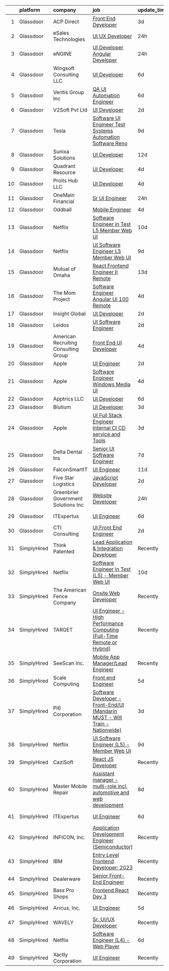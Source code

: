 

|    | platform    | company                                | job                                                                                                                                                                                                                                                                                                                                                                                                                                                                                                                                                                                                                                                                                                                                                                                                                                                                                                                                                                                                                                                                                                                                                                                                                                                                                                                                                                                                                           | update_time   | location                  |
|---:|:------------|:---------------------------------------|:------------------------------------------------------------------------------------------------------------------------------------------------------------------------------------------------------------------------------------------------------------------------------------------------------------------------------------------------------------------------------------------------------------------------------------------------------------------------------------------------------------------------------------------------------------------------------------------------------------------------------------------------------------------------------------------------------------------------------------------------------------------------------------------------------------------------------------------------------------------------------------------------------------------------------------------------------------------------------------------------------------------------------------------------------------------------------------------------------------------------------------------------------------------------------------------------------------------------------------------------------------------------------------------------------------------------------------------------------------------------------------------------------------------------------|:--------------|:--------------------------|
|  1 | Glassdoor   | ACP Direct                             | [Front End Developer](https://www.glassdoor.com/partner/jobListing.htm?pos=110&ao=1110586&s=58&guid=000001839cb2f06fbcaa3a1e58d8320b&src=GD_JOB_AD&t=SR&vt=w&ea=1&cs=1_effa5db6&cb=1664781316563&jobListingId=1008171723718&cpc=FD1C1DA32C38CFA7&jrtk=3-0-1geeb5s4mi7lc801-1geeb5s56kf1n800-ebe48ef794ea5541--6NYlbfkN0AtR68e5gWpPxoovZgA7Udo-dcymoK0NpHFMpIgh7LYz1Vfe3EZ7V0loPJcUnKR6HkjFGVfcN7PrEN0HPXvC2h61nGMZ_djwHEibMkqe5tP7reegdDA6GyXleUtzBg76dLwB5ZrR7VchWLIqdZmor3IpQ1dlq44r_xYVo-fHbMjW8Pt16mgw8KMLDcGT1ojHyUERR_-irfO3ZGVi2Fk8eJyy5lBQk4oVlJbqXCooorlWx-YEhOmen3CsoiHVIAmQudY0-6PQmJbvZ8sW-yPjxE0IXL6hABx4W0WOrx19xMhRUzFCG_iAeKFsiKgFepP91L6WfAbg9FmUNPype1PW7__l8gwYPuvU1Bq_f8sJyrBMkGbvFFA3lujycPF-9Bkh3weDIbEEa_cpupAscaiLqxsfsexaymW0oiy_KfywxajTOSYn2xPysHTSPtOMH_6dJTuUkD2R-XDbsTqk0b7YG4ohnuAFeiRJTHZ06oaaFg0ndqS3VY8MFLBywaHz6PPgq0%3D)                                                                                                                                                                                                                                                                                                                                                                                                                                                                                                                                                                  | 3d            | Remote                    |
|  2 | Glassdoor   | eSales Technologies                    | [UI   UX Developer](https://www.glassdoor.com/partner/jobListing.htm?pos=126&ao=1136043&s=58&guid=000001839cb2f06fbcaa3a1e58d8320b&src=GD_JOB_AD&t=SR&vt=w&cs=1_1e7a1c21&cb=1664781316564&jobListingId=1008177903115&jrtk=3-0-1geeb5s4mi7lc801-1geeb5s56kf1n800-e790ca3eaf2076be-)                                                                                                                                                                                                                                                                                                                                                                                                                                                                                                                                                                                                                                                                                                                                                                                                                                                                                                                                                                                                                                                                                                                                            | 24h           | West Babylon, NY          |
|  3 | Glassdoor   | eNGINE                                 | [UI Developer   Angular Developer](https://www.glassdoor.com/partner/jobListing.htm?pos=111&ao=1110586&s=58&guid=000001839cb2f06fbcaa3a1e58d8320b&src=GD_JOB_AD&t=SR&vt=w&ea=1&cs=1_36cead3d&cb=1664781316563&jobListingId=1008178281260&cpc=AC285F3A3ECA6BB0&jrtk=3-0-1geeb5s4mi7lc801-1geeb5s56kf1n800-d8c055c4ae7dbb16--6NYlbfkN0CM72iPWblhTK_jhJfJxLWIuoC99VqbpyV49Itn1AUN08erutfB9QumlVijyDsesNCu236rBprfXEC78BNo6GpLCMvFgHueWxvCHnWzqtfrGCLRPbvR4MndUl0Qf3hivfPTXquK09dyMu3z9BSdWQQtR-4fsCOLCsGF-KN3CqSUONQROMTK52jljQDMQwgycsJVS-FwO0vtkw33PZtiAqc5csGJ1kNfM-BL4LdTcpk_eCZ777jU3a5XlfXobh4MXbf_e_XbBdjnHWCZaq6dDgeMK6Z1ANB0CR__CeyU8MPLCUWGaROxVSGo7shU8G4kqDbOjhGursSPKiaoi62KSTrQYz-GQQhpAn1YOmPdG1Maz7dR50WrW-VpTKdo9Y9gG1x9wgNvGF9Z-56Lsu-IbNUvkkzmRfzpkMSv1ZQ9d7ZwmK3iVt-41t1nvoNiNALJDJot9-3YsmUG3efTS0mEFJFzaEXZ7muoj57BZ-A9Ra8oKbn2lfewakKSb2FqHAJnS29DqB8vHPZida4mfZh8pobN)                                                                                                                                                                                                                                                                                                                                                                                                                                                                                                                                   | 24h           | Remote                    |
|  4 | Glassdoor   | Wingsoft Consulting LLC                | [UI Developer](https://www.glassdoor.com/partner/jobListing.htm?pos=121&ao=1136043&s=58&guid=000001839cb2f06fbcaa3a1e58d8320b&src=GD_JOB_AD&t=SR&vt=w&ea=1&cs=1_fcf33cc3&cb=1664781316564&jobListingId=1008162819066&jrtk=3-0-1geeb5s4mi7lc801-1geeb5s56kf1n800-7378c4314f7197b7-)                                                                                                                                                                                                                                                                                                                                                                                                                                                                                                                                                                                                                                                                                                                                                                                                                                                                                                                                                                                                                                                                                                                                            | 6d            | New York, NY              |
|  5 | Glassdoor   | Veritis Group Inc                      | [QA UI Automation Engineer](https://www.glassdoor.com/partner/jobListing.htm?pos=123&ao=1136043&s=58&guid=000001839cb2f06fbcaa3a1e58d8320b&src=GD_JOB_AD&t=SR&vt=w&ea=1&cs=1_c719a468&cb=1664781316564&jobListingId=1008163388734&jrtk=3-0-1geeb5s4mi7lc801-1geeb5s56kf1n800-363143d471286795-)                                                                                                                                                                                                                                                                                                                                                                                                                                                                                                                                                                                                                                                                                                                                                                                                                                                                                                                                                                                                                                                                                                                               | 6d            | Plano, TX                 |
|  6 | Glassdoor   | V2Soft Pvt Ltd                         | [UI Developer](https://www.glassdoor.com/partner/jobListing.htm?pos=116&ao=1136043&s=58&guid=000001839cb2f06fbcaa3a1e58d8320b&src=GD_JOB_AD&t=SR&vt=w&ea=1&cs=1_c2b6672e&cb=1664781316563&jobListingId=1008174979356&jrtk=3-0-1geeb5s4mi7lc801-1geeb5s56kf1n800-e2c896d1afe02bb0-)                                                                                                                                                                                                                                                                                                                                                                                                                                                                                                                                                                                                                                                                                                                                                                                                                                                                                                                                                                                                                                                                                                                                            | 2d            | Remote                    |
|  7 | Glassdoor   | Tesla                                  | [Software UI Engineer  Test Systems Automation Software  Reno ](https://www.glassdoor.com/partner/jobListing.htm?pos=109&ao=1110586&s=58&guid=000001839cb2f06fbcaa3a1e58d8320b&src=GD_JOB_AD&t=SR&vt=w&cs=1_ac05ca93&cb=1664781316563&jobListingId=1008158820260&cpc=2CAED5C921A5F994&jrtk=3-0-1geeb5s4mi7lc801-1geeb5s56kf1n800-17d5b85835ba54d7--6NYlbfkN0BkX03mv_qGbDFMol2YHqLRvzzvm2LmpzMO_FcYL_FtJlnJTzsjtFTdelRG5HbGrIf48uuBwRKZvS1GTGY7saferwi15AfIGzVUAzLt00aiCS6j0S4ZnXqw-tajxBhB6GSW0Usalq5oBcOAtFym-9iNJnJjNVN5sURy7ouS6s7Z9MQ-NQob7azy0b4KQj2S6_Pp5EiX9aPIIL2jYK4GcQpPlfNaQ7OBRHYUBt5V5-b0oSx9ZelY5CyxXIAOZ_C5KfrdLuW1sgLtG6DUG_JRmcCEXQHetZ4-3kaXZpTNILsu_ISAh7_EqOMqRJdmGv3qiQd9RJ_yF9ro7VGNuOse1aGIUp87lnech_UjLFpwhC4F1H1JMkC3guyA2AmQxdv42odux49mYOv2nb2xAiRR1mPzQsBpp-c4ZvLwokhgisgKk3kcvQ8ePi6fTpHQ5rB_Amp2sex29HmLbZeiNgA29u56qfaTTi1dhKARDrVk6UYyHiYGSm4KQboWMOK0S0L8RfR2kVKDsX6DMQKTliqEOus0Gwp84YbOaNw%3D)                                                                                                                                                                                                                                                                                                                                                                                                                                                                                             | 9d            | Sparks, NV                |
|  8 | Glassdoor   | Sunixa Solutions                       | [UI Developer](https://www.glassdoor.com/partner/jobListing.htm?pos=118&ao=1136043&s=58&guid=000001839cb2f06fbcaa3a1e58d8320b&src=GD_JOB_AD&t=SR&vt=w&ea=1&cs=1_8c86f79c&cb=1664781316563&jobListingId=1008151517508&jrtk=3-0-1geeb5s4mi7lc801-1geeb5s56kf1n800-1be69a345728f09d-)                                                                                                                                                                                                                                                                                                                                                                                                                                                                                                                                                                                                                                                                                                                                                                                                                                                                                                                                                                                                                                                                                                                                            | 12d           | Remote                    |
|  9 | Glassdoor   | Quadrant Resource                      | [UI Developer](https://www.glassdoor.com/partner/jobListing.htm?pos=119&ao=1136043&s=58&guid=000001839cb2f06fbcaa3a1e58d8320b&src=GD_JOB_AD&t=SR&vt=w&ea=1&cs=1_e8352bcd&cb=1664781316563&jobListingId=1008169168934&jrtk=3-0-1geeb5s4mi7lc801-1geeb5s56kf1n800-4d5c08770ceac83f-)                                                                                                                                                                                                                                                                                                                                                                                                                                                                                                                                                                                                                                                                                                                                                                                                                                                                                                                                                                                                                                                                                                                                            | 4d            | Remote                    |
| 10 | Glassdoor   | Proits Hub LLC                         | [UI Developer](https://www.glassdoor.com/partner/jobListing.htm?pos=117&ao=1136043&s=58&guid=000001839cb2f06fbcaa3a1e58d8320b&src=GD_JOB_AD&t=SR&vt=w&ea=1&cs=1_1fe6f7b5&cb=1664781316563&jobListingId=1008168159072&jrtk=3-0-1geeb5s4mi7lc801-1geeb5s56kf1n800-603dcaa70f725285-)                                                                                                                                                                                                                                                                                                                                                                                                                                                                                                                                                                                                                                                                                                                                                                                                                                                                                                                                                                                                                                                                                                                                            | 4d            | Mountain View, CA         |
| 11 | Glassdoor   | OneMain Financial                      | [Sr  UI Engineer](https://www.glassdoor.com/partner/jobListing.htm?pos=101&ao=1110586&s=58&guid=000001839cb2f06fbcaa3a1e58d8320b&src=GD_JOB_AD&t=SR&vt=w&cs=1_e3b936b0&cb=1664781316562&jobListingId=1008179475905&cpc=C6B4EF5A80B9F897&jrtk=3-0-1geeb5s4mi7lc801-1geeb5s56kf1n800-1b60e3d412c70e4f--6NYlbfkN0Bjlu5n-gv5HO0Uw8oUWkLCzq7-4ueCq4bqHo-b0jTNgI54p76ZEKrkhhuicj6XEfqcpkH75Voqgnl2TBP6h08FHi1zwnTXX5XCc643fPF7u8mz6Elsr5jsxZWeKzbQP3LHwu7fPIjV4kkdS9QpoWLjLhss77PM-qBA-2VhX9HrLFdcojRSU10jIZ_M1oJvNad9HV50XvIY3W_1XNz_6ldzjYDU__Hf7gkA4GN5wFFjGAT-_IzF1PegNZvJwAfHpWZ3XoUnkWN0LcIFreH4IC3jCbLWRGgAJUOPck6b4BGzMoW9kUdtAzePN-O1y66xAZdGDZIGjeHU-7VpUlUDmtp5GW8Yp0VaYQjW4hlNDt76T_yD_4QhbsGeU-wd_OSw72KP9ddlGWL-r5qY1I2TKgkQ4nKVRB759i1gmnyn8C7MX9-rZ9A7-ENHuJs5USWWZT_vc_IJamArSg%3D%3D)                                                                                                                                                                                                                                                                                                                                                                                                                                                                                                                                                                                                                             | 24h           | New York, NY              |
| 12 | Glassdoor   | Oddball                                | [Mobile Engineer](https://www.glassdoor.com/partner/jobListing.htm?pos=104&ao=1110586&s=58&guid=000001839cb2f06fbcaa3a1e58d8320b&src=GD_JOB_AD&t=SR&vt=w&ea=1&cs=1_4d8304d9&cb=1664781316562&jobListingId=1008168153081&cpc=82B3195DA92CAF92&jrtk=3-0-1geeb5s4mi7lc801-1geeb5s56kf1n800-9368cb849b4266aa--6NYlbfkN0DziAWqLD5XV9TlwCv7ToMcEMGvo4Y0raIGKY7Wg0KrL5qGtxoEqYbQJxuni4noiR_cR8eRQRhJ60dIKjeKsUolwpK3QA98VqFKG2efeTT1ms4RFZ7Vb4pUBG-aUaMVT2N4hqUmpnSi-Ui16C7LirFEQlCCOH9BFlm9UctSIkq_f4c8O4Rvge5Cs5PVipdldQsmVouDFsC9li6EAlzFK5F193WaDTgNUyM46ddMTo4MkMRqrFmXLVVYylsPs4ORnwv3db05-aXtqo_FHNnNHACOHF_BfgmduExk5K9B9ZBk574NywWLY5xx5JWhvBZkQ46u3wvA5kj_q8Od4dJF53XhFirQZ8EMM_So1NYQ4KvXFORYhnPj5qqG_E5q31SskjzueatKq76vUdVMUIEKbGEig83G4nH07y2fGVp0Jr_LBaT6Hx2TnAzQspzTnlOXj0vvsjGrzEHVoYnJJKUQM-TSWWwFr99e5Z6D18ZLPh-fM8UQD3OG3VJqqVSSoLZShaU%3D)                                                                                                                                                                                                                                                                                                                                                                                                                                                                                                                                                                      | 4d            | Remote                    |
| 13 | Glassdoor   | Netflix                                | [Software Engineer in Test  L5    Member Web UI](https://www.glassdoor.com/partner/jobListing.htm?pos=130&ao=1136043&s=58&guid=000001839cb2f06fbcaa3a1e58d8320b&src=GD_JOB_AD&t=SR&vt=w&cs=1_cddead21&cb=1664781316565&jobListingId=1008156451855&jrtk=3-0-1geeb5s4mi7lc801-1geeb5s56kf1n800-927012fd68d173cb-)                                                                                                                                                                                                                                                                                                                                                                                                                                                                                                                                                                                                                                                                                                                                                                                                                                                                                                                                                                                                                                                                                                               | 10d           | Los Gatos, CA             |
| 14 | Glassdoor   | Netflix                                | [UI Software Engineer  L5    Member Web UI](https://www.glassdoor.com/partner/jobListing.htm?pos=122&ao=1136043&s=58&guid=000001839cb2f06fbcaa3a1e58d8320b&src=GD_JOB_AD&t=SR&vt=w&cs=1_a8f5e40c&cb=1664781316564&jobListingId=1008158810064&jrtk=3-0-1geeb5s4mi7lc801-1geeb5s56kf1n800-3ce23ae6f3e83f82-)                                                                                                                                                                                                                                                                                                                                                                                                                                                                                                                                                                                                                                                                                                                                                                                                                                                                                                                                                                                                                                                                                                                    | 9d            | Remote                    |
| 15 | Glassdoor   | Mutual of Omaha                        | [React Frontend Engineer II   Remote](https://www.glassdoor.com/partner/jobListing.htm?pos=108&ao=1110586&s=58&guid=000001839cb2f06fbcaa3a1e58d8320b&src=GD_JOB_AD&t=SR&vt=w&cs=1_2f3b43a2&cb=1664781316563&jobListingId=1008149269440&cpc=6FC5BA77C9A4CD78&jrtk=3-0-1geeb5s4mi7lc801-1geeb5s56kf1n800-b7a42c823d67b9cb--6NYlbfkN0AKY9t8q7VgAheoAs7efbXyhExMUVS6P88HBLabZoQOT6odWudF8K1nswEbB-u_gfjFFV8n7oot-o9a303JeocnPtINEZm6uL52t5GhvEJhdaAMm6FpF5H9MSfcmuXXBGHHbFUJDIiELhJvK5m30MLIoPafmtYyQ4UtV4_jxj8aSAoCteelZ2697Qd4Z-X5X6Wlqw3BJyL5s6nB_59wJcg9ChSNmLu4ebyakThRU2C8yC6uu4K3Ald2HLr7u5-1K-5qHWtDmAtnZnyImWYtEmwjilLEsz42JFbBca0qLNpqYZlYvOgvRXvUfAyDCit81T5e2iYIGTSFLlkJbBvPguHy5wyDYPuGHO_W_R50n6qP2Me_kp38Bi_LGjF2MsDMLQs1-hjTM31tuZcsmXpyJ3voK135uol8QOVkfA6Ihj9jLpK7TN1cyF7xd1ymdnHQbBYt6XoOhgFT9PRxwAaJHZUE671Iywly6pvDUB67-pDdOSjZgpj4-QmSuysOvNMSpC2ohK4w1SclI1gy-FVtiSMyLFc8AjG_tgaGQeEJOlXELA%3D%3D)                                                                                                                                                                                                                                                                                                                                                                                                                                                                                                         | 13d           | Remote                    |
| 16 | Glassdoor   | The Mom Project                        | [Software Engineer  Angular UI  100  Remote ](https://www.glassdoor.com/partner/jobListing.htm?pos=113&ao=1110586&s=58&guid=000001839cb2f06fbcaa3a1e58d8320b&src=GD_JOB_AD&t=SR&vt=w&cs=1_d379fe85&cb=1664781316563&jobListingId=1008169353649&cpc=451933188B21919D&jrtk=3-0-1geeb5s4mi7lc801-1geeb5s56kf1n800-0977050ecbdbe119--6NYlbfkN0BDp_epf89aHDQhKpPegNJQ_ldQpEFZQsM9OcONMGxWx6pU56EKHF58QjVdAUvn2gV6udXqKfc3a-kK6EW-F-F0peF1G6vLDmP6fcOTimPBH_A0PfaNGI1ZJczNWr9EYulEOEgwfSXWBDR4E0TNanHWPpiapDG2bfCBugdURt8LwY8rIIp5vYlkrUgiCi7FkAGs9-hMgD4Ukq-PRY7y0xF1HMNuiD0WRYFiTRPjD8iTlWRooH-OfPVVBq5eQHkO8EFZh50OoegRjiqRpcIEfXvtLz8MdtdEoGi1fu8I4853qtWCTk7S3lpH7fL1hYWddolBlYQWEI5ycNgIBMlM-wOdzs3szOdece7YJtD4n3Zf8E3_ucSs9HHsBNAiu_O99sLEEXVhiBWEalvVWh0Jt9H4TbC7iiaRisXQabvRxXj98w597QGHPMl4EyH6etl3H1NhH7UJPjcJOoO0qhc7T6shQwLfrkKq5LJqGGY1jWOCqGACODHtNz3h3lWEmbulHOqVzE-L6uoEZbhyRrdW1UH824j4PKBL0S9y-amRDdovllP_63ooBzu_UcSf3jUEVOPoTAizKrOfMA%3D%3D)                                                                                                                                                                                                                                                                                                                                                                                                                                                                 | 4d            | Remote                    |
| 17 | Glassdoor   | Insight Global                         | [UI Developer](https://www.glassdoor.com/partner/jobListing.htm?pos=112&ao=1110586&s=58&guid=000001839cb2f06fbcaa3a1e58d8320b&src=GD_JOB_AD&t=SR&vt=w&ea=1&cs=1_c74fd533&cb=1664781316563&jobListingId=1008175315927&cpc=47CFDC01B3F81FAC&jrtk=3-0-1geeb5s4mi7lc801-1geeb5s56kf1n800-d4a470e38cdc6785--6NYlbfkN0BKkHZu3wF05EeDimN_p6sYpKCMArvwa95YdH7UpkaBCuXZAtggzO9lGKJZ-EjBDGFy-vvczAyxI68onOQ5gMliOkDuMRNmTb8PDkOepoUXsXQBV9q9OVy47ro6_0AriJKZFIxxkaQceT1vGdCQyr7HtB2M7aPEUJeMFq6906uaLhLI1rRsVhf-Lez4xwMZWzk8C6hYHhbWFF_h-6nHKK_TEv5LbjCoTKcJX9wG55cxfv4es8L76wkM9pGBm0EWk_qLJ7fXkqMYnnV4mBg5-cCTqjOJlkrPV5vAhYfidQEoI_qrCqJt6ilRYTXQB3Fi797GYTYzvOIsei-2VDZ7eRwM-KK7jGWhZiL6tiu8iYA10Gn-sknsnZoC4J4wce0fb8yTBDz24aYRFqpB4hyyhNRYibR_s9ooME0FVi38SEPkQCWRSc_TmMradiLJYx53dIXBlvavRS735BuqJGT-IZUeSN3zmMFAhTxP8GyPnwkHXwF2rHqzUI5C_RN3P-6Zq1Zs-1Aj-WBe-Q%3D%3D)                                                                                                                                                                                                                                                                                                                                                                                                                                                                                                                                                           | 2d            | Remote                    |
| 18 | Glassdoor   | Leidos                                 | [UI Software Engineer](https://www.glassdoor.com/partner/jobListing.htm?pos=103&ao=1110586&s=58&guid=000001839cb2f06fbcaa3a1e58d8320b&src=GD_JOB_AD&t=SR&vt=w&cs=1_77b60283&cb=1664781316562&jobListingId=1008174940690&cpc=9C4F014304452074&jrtk=3-0-1geeb5s4mi7lc801-1geeb5s56kf1n800-87ef00f2ad42d4cb--6NYlbfkN0CZUO70VSdYKA8PR3jfrSh5ljhqJhfDt0PzQCMubt8cRihWbmqO_-Ccw6DGinMZCyL-q_MKRV6RpvXRPHfIP7W3Cluv8vGXohBic8OztXb37dzBkDkbbwBImvCuhceIguoe0br3YMhhT39Y911YlJHitGByarkCwcR0mvKS4K9DpJb8TRooNcBUA1aKubmzFww2pGfWhR8EeY0wlUz3KCVw5qcgZoa2TNF_ZGSXzpur_2TRADSq5cpGZKNcDK_NQLdyVxP6dutX0x1T2fTWiemWohOHCXcQbJ-2Cm8l8a8ikfVPhrXBJAjsPHk-6_aW7b1yOn8uCwWLmpt2H-VMtSpZZ-TFezrEbQ6RcVj8wQxHyzXNy8wAwsg2lDE_x5DF5yRjkHXdpVQBsCh5x_kPCCYLf9fu-c4hdhVkwVxCQi05Ui8OlveJ5UJoJHTpVjCEhKEJozVtTRSj9wuFLWlPDQka1BiMjnAx6ZlBRalLXOTxiLyPApJTgtOCIw4Jtb0BinBfdVD9EG5Anig26kp-9T_3BVTlqZlxZ16XrF3S1fCnCKVMyyivLKUFl6A1bn6W_cU5PHTy88n-twSZ7FnU_8yw3IDZCJ3dLBqLuas0yg0TcmVY90Myhtjo0aGBXp687Dc%3D)                                                                                                                                                                                                                                                                                                                                                                                                                                      | 2d            | Columbia, MD              |
| 19 | Glassdoor   | American Recruiting   Consulting Group | [Front End UI Developer](https://www.glassdoor.com/partner/jobListing.htm?pos=124&ao=1136043&s=58&guid=000001839cb2f06fbcaa3a1e58d8320b&src=GD_JOB_AD&t=SR&vt=w&ea=1&cs=1_2b6099ad&cb=1664781316564&jobListingId=1008169323320&jrtk=3-0-1geeb5s4mi7lc801-1geeb5s56kf1n800-bf6398df2ca33512-)                                                                                                                                                                                                                                                                                                                                                                                                                                                                                                                                                                                                                                                                                                                                                                                                                                                                                                                                                                                                                                                                                                                                  | 4d            | Remote                    |
| 20 | Glassdoor   | Apple                                  | [UI Engineer](https://www.glassdoor.com/partner/jobListing.htm?pos=102&ao=1110586&s=58&guid=000001839cb2f06fbcaa3a1e58d8320b&src=GD_JOB_AD&t=SR&vt=w&cs=1_53901798&cb=1664781316562&jobListingId=1008173222219&cpc=FB7E4A1762AE5BEC&jrtk=3-0-1geeb5s4mi7lc801-1geeb5s56kf1n800-2d5ee5ca838f781c--6NYlbfkN0BvKrLyj5gPmtZO9T8euul8TCxuuKNOtzRJOomxnwSEodTz2Bc-sPZlADHp0xxmf8UjBxUg2sNoiA8RqAzRu46CcOJ1pegAFRYjLTilsU_u_QE_DSAayxehcq_mgUaK9l4JhONR1X9Tc9lKiqu8yHMw1aD8flRLgm72EmvMc1t8MgqZEAMEMyHWI-NSzP4cssHFgmtl6R3PF95BaBGpc2mUzfE7_dcWewo6nDFpc-at2d3x6FFpCN3V6RR-1JIGD0_MIrhpkPfvcJTgvbCQwwpOPGt09dVEMQoLoolRUuMouKvfbUz9HMxoOom3DOWNNf_V6XNvDvtL3zKvoiTIdaYh7Myl6F2F4qWXLteKRv8ggLynIEvYY-LL6mhcvw1end41f411RRHa7Oawr9WRrwp6y41oUJZzqXthA_McCyQdUMKO_iS54JBwx7byVijkjlGJmQC-5qrzB0jBcpq8u4a73d2LmhVAoEgVTftQ5eYotdFIZwB2OdUtXNTEdUh1gbZXyPy5eHlXGuFTp7aK3FXrb6Cgd--VolkYEKR9ByVuQ6thbASpZa2eBp-ihf3ZZ_fMvEldXVi_3x6vf4Bwl4xlYCcunQXy4FZ7r87QHdaaoAgJNdZmbTZoeu5DX8vmSpjy9st-X_NvrzlJ0SLhbwutD3AGbLZxhqAWkBBTD62zU-IVH52lgoaK-T5SQaZWUT8lPUzFnAQnRVVNp_WmjX-s9sOWSc9e3rMuiyRphy2JpC4G-CSA4a2nOtqjM-ya2l1FluCjQPYnsVM7R6js97zazlWtUbtdWkF2nBYGoC1BMPvXuwXvs6Vc75jrWriybgrIUPEmfVFW5L-27oRkm50-sCw1wx3XtUiq4GO6aGPlujktSvhpKbgBQOfAwYkrUMsIIacnfw9aA0VvafK6o6jbp3ZDm8KMul1YcQiQ7sp1QCrETW709nFfenC7enPnTY7NLUevi8NZJA%3D%3D)                                                                                                 | 2d            | Austin, TX                |
| 21 | Glassdoor   | Apple                                  | [Software Engineer  Windows Media UI](https://www.glassdoor.com/partner/jobListing.htm?pos=105&ao=1110586&s=58&guid=000001839cb2f06fbcaa3a1e58d8320b&src=GD_JOB_AD&t=SR&vt=w&cs=1_75ac362f&cb=1664781316562&jobListingId=1008167611514&cpc=8795CF9063CD573D&jrtk=3-0-1geeb5s4mi7lc801-1geeb5s56kf1n800-5b3fe229bbaf425b--6NYlbfkN0BvKrLyj5gPmtZO9T8euul8TCxuuKNOtzRJOomxnwSEodTz2Bc-sPZl1dBMH13w-jNdNQaFf-lF6rez2vZ9F7bTd6FBeRz4UHQqSFzE9QD_fyAe0ZP2Ke05VfwOPUNLupX5qyx1d4CevAxJV3zeNwLXJ4qRbbV3zLASQbiXcd3ZxcKNAHgEcjWTFLclzUOPXphOgUcSxvYoZdRLMOtCzDhufgBIxQKx1OB4vmdDWtAA-kxeGq-nTMVpMAFf7sn2Z-6pfIPrMivK2TbNtuplg6DaBmuNQuTUzPTib6vHHXSIlO0ogn-eKXkcBQoMZ87ybwpNl1SJqojpsICDYnekLvnzVNCbaHqtLhsnQajWzt_irR1XGc2x_CyEzscp3M0WuGAYwtzPjsn3xcepUdrQYZDt3y4iqvBJhFChVCLt9ZpF1NMSWup_4q7ZzWX_2JPhGGgYTZriMPsC2TglEallIfdAyhnwbbRAJKSSU0hZZe-Z9tVdDpnHQyBDE9lojTSjIBhWqYul3FqaoIQf8_0LntkpWM2CSIDzNxreaSmysU1key_SovcmE_0QIIaxMp4lHJ_Lc9eMun6D6zXIuqlXIf55YM3wZ2Ld51sIVY5XycH6yxvEcZM6QuGAws0eUYGgnI2TuC38CnzZSjDVaLKumcndcsKWnoaLWod2qF936azUvX9GZNmZeKDIcTwFssjpHKhdFKckTE3g2MERDW3Desu3O1EEMqs6sHPPXIkQXXEjsDjVu9uVncBeJL79j7K87aT1UnIL2FMUbRybENQMzUjHGJNGeNEO2Znl5_9CZ8ZuqXLpsNTltxrEOZS6Q44QsWqPZeseUJiE70QGsW-iEh6Q6RMPOnNrop8sv64ox4ZEuDUuUcVvQbrATGViyWX_2DFtS_j09boOutBzlmdDBzkhuf43iMWBF1aYTjQwqJTe62FyxgUa3b-xz-Dg96D3sR8eFtjtXCz5z-pOVwfH2FAc)                                                                     | 4d            | Seattle, WA               |
| 22 | Glassdoor   | Apptrics LLC                           | [UI Developer](https://www.glassdoor.com/partner/jobListing.htm?pos=115&ao=1136043&s=58&guid=000001839cb2f06fbcaa3a1e58d8320b&src=GD_JOB_AD&t=SR&vt=w&ea=1&cs=1_899cf317&cb=1664781316563&jobListingId=1008162977689&jrtk=3-0-1geeb5s4mi7lc801-1geeb5s56kf1n800-99ca47a662463931-)                                                                                                                                                                                                                                                                                                                                                                                                                                                                                                                                                                                                                                                                                                                                                                                                                                                                                                                                                                                                                                                                                                                                            | 6d            | Remote                    |
| 23 | Glassdoor   | Blutium                                | [UI Developer](https://www.glassdoor.com/partner/jobListing.htm?pos=127&ao=1136043&s=58&guid=000001839cb2f06fbcaa3a1e58d8320b&src=GD_JOB_AD&t=SR&vt=w&ea=1&cs=1_aec554b6&cb=1664781316564&jobListingId=1008171488430&jrtk=3-0-1geeb5s4mi7lc801-1geeb5s56kf1n800-d9fd1862eec7f455-)                                                                                                                                                                                                                                                                                                                                                                                                                                                                                                                                                                                                                                                                                                                                                                                                                                                                                                                                                                                                                                                                                                                                            | 3d            | Remote                    |
| 24 | Glassdoor   | Apple                                  | [UI  Full Stack Engineer  Internal CI CD service and Tools](https://www.glassdoor.com/partner/jobListing.htm?pos=107&ao=1110586&s=58&guid=000001839cb2f06fbcaa3a1e58d8320b&src=GD_JOB_AD&t=SR&vt=w&cs=1_b4635764&cb=1664781316563&jobListingId=1008170405783&cpc=F41FEAB56D215062&jrtk=3-0-1geeb5s4mi7lc801-1geeb5s56kf1n800-4a4307293403ddc4--6NYlbfkN0BvKrLyj5gPmtZO9T8euul8TCxuuKNOtzRJOomxnwSEodTz2Bc-sPZlFpP0h5lDivqiQo7vy8PkOvG2MncbMnTKsL5sm4IZU1IyyuoplnwMwbDeO16qx8sLcOUOFz7IPVeTCJFHSH9Ru4OreavBaedKTreLzkdBS4lpnTb_0kiKKyh3nTXtiOEYsqASuEc87fRU39swEVAdSxjZ36WTQUn2APTJGCcfOVd2wSethA_VGYb-fQ7xJWX0Vvd7yth2Caxyuz_t2g-zwUNoBPOXTGsJgSEZZvjUTMOKaGqBchIHVxqYIvsESGWfWWuphiuLJZdsbWPJYTTEIklyBtlLKCoQ8eDvvZIdiQUXB7_IP49o4Pd5XfXrSVC1pG-kCOcwQ5YIi6sjVFcqwH1PuiSbSsSn50LqYP8zbMjDDFTRalQik7eAn1h00RnTrPgGhU-nZrzKYUgqhSlWNSvN94uDiZ73Q-zLG8lLWVGIVME7deT9tPNDczCHDV_FoGUh57QzpHs_SUqCwCN013rl4JASA8VUqhFGQsc4KUvoqcn8x7nY1EDRg5MHpu_BuBHuLZNlo-JcqBRUSr-NjMOJpFWoWIZ27NP8h3AbJnNsjkKBbmUlfhdVPalL0Hxs4U58VF8Ro483Z5K9C6SuT7DcI3IHBDbv1pMs654kXWYQAY-GaQAqwTMuEDfsKydTd3nR3WQtASAt7YZO_Ihr1m0tPsH5odDnBJEbdzO1xMcRG5xUr5g70OruSkNHUKt4EslLy_V2RMR79sEns-xkW10xA09Tbu_74mXnV3Jz8Pk9D3Bo4NSn7PGSyRL8LL3c_JW6jFyxjtxSHmYAYi_rKV_o1wVI-M9N6FK8LwaUt7Rnf4NvPEA2EOe1f-Tpxwmf-EGCaXl16cjHRJBjVpqbBJWIP1BoQa7TRN81r0swwp_Fk48rl2RhUxNG0eaHDVqIf4kjlgSUMWUBfJ09ksdtoRr7BldcG_uTGYNkyiZgOHsY7kGfLrOS6sx0JWm4wDWgwVsbvXUgnnk%3D) | 3d            | New York, NY              |
| 25 | Glassdoor   | Delta Dental Ins                       | [Senior UI Software Engineer](https://www.glassdoor.com/partner/jobListing.htm?pos=106&ao=1110586&s=58&guid=000001839cb2f06fbcaa3a1e58d8320b&src=GD_JOB_AD&t=SR&vt=w&cs=1_223655fe&cb=1664781316562&jobListingId=1008161824449&cpc=F5E96E35A1725171&jrtk=3-0-1geeb5s4mi7lc801-1geeb5s56kf1n800-41d233e212ebc078--6NYlbfkN0AzZjK1ARMn_Ol5oNMRkS3QT4KWKN4G7ccjFt02pVQ_rFDHt8mPwox-ELtmjE0zMrvcs0gUyKMOhhpp7ze93-bJAKH20l6Hpq--sfFQ41Sy5ZavSw5u7o7tsAdLfFeS58msYJ78l4Gb88DXKcxE3FI2dYIqg4ZVTvrEQNbT3ogqFlVRy8kAV0W0uIueOYjq-HXdWrIUt7psaxWLfY2jG_OSRgWT-vNCG_FqB0D4mssMormYRjC0W5OTQFEF7wxScTiL3BtCLMLFfylCVeWkpB-Xw5xUoIkOLnaixXjBN-UNfs1j0zQQdMyRGuPq6Hg-u7Gif8LmV-ZeFUB1pdLj8DZU2SpO7-_xg56kBEffm-68IY2ryQ2zMniGcBWBp7WEDcmIz4O3goUh-aonp3Sh_leE2TQeI4DKCnnHQFtDrijQj5yDRnimUegJAnDt06EHXz4d1UgZ7V2G53OrHmhrhpS5_NGX3paHM8Rs_bC5HPn14hrqUB7mtsnpNC4td4RtpkyEkZF9Gecy4AkbiausiWWwypjp9qWqIsmaBOSrFJYVBLelg9cGNQuj0ZstwFSjHHMwUOK2hzYcQliNys6DT7Srj3QBU_fRgZ2iBdn4sywMn5AJBpTMNeXqF7g9iNkWpFrfhXg9BVxsRmXYTjMXMvckr1QLkgHTQsrTRmAVs7iDz7jjzTbIHWYTsg0zwg7sKQ_5civWrMDIwHFpPGSJ3h8PWIsOIXPyHF6SfUQQTRM2OcQTKBacXeYE0A4w44ICi-0lOo5_-tstKZk1gTYmR0_n)                                                                                                                                                                                                                                                                             | 7d            | Alpharetta, GA            |
| 26 | Glassdoor   | FalconSmartIT                          | [UI Engineer](https://www.glassdoor.com/partner/jobListing.htm?pos=125&ao=1136043&s=58&guid=000001839cb2f06fbcaa3a1e58d8320b&src=GD_JOB_AD&t=SR&vt=w&ea=1&cs=1_b7c42c0e&cb=1664781316564&jobListingId=1008153949102&jrtk=3-0-1geeb5s4mi7lc801-1geeb5s56kf1n800-3123926d7a3df513-)                                                                                                                                                                                                                                                                                                                                                                                                                                                                                                                                                                                                                                                                                                                                                                                                                                                                                                                                                                                                                                                                                                                                             | 11d           | Dover, DE                 |
| 27 | Glassdoor   | Five Star Logistics                    | [JavaScript Developer](https://www.glassdoor.com/partner/jobListing.htm?pos=128&ao=1136043&s=58&guid=000001839cb2f06fbcaa3a1e58d8320b&src=GD_JOB_AD&t=SR&vt=w&ea=1&cs=1_59a61f1c&cb=1664781316564&jobListingId=1008174826415&jrtk=3-0-1geeb5s4mi7lc801-1geeb5s56kf1n800-459b331620f46799-)                                                                                                                                                                                                                                                                                                                                                                                                                                                                                                                                                                                                                                                                                                                                                                                                                                                                                                                                                                                                                                                                                                                                    | 2d            | Remote                    |
| 28 | Glassdoor   | Greenbrier Government Solutions Inc    | [Website Developer](https://www.glassdoor.com/partner/jobListing.htm?pos=120&ao=1136043&s=58&guid=000001839cb2f06fbcaa3a1e58d8320b&src=GD_JOB_AD&t=SR&vt=w&ea=1&cs=1_fb0fafda&cb=1664781316564&jobListingId=1008178014519&jrtk=3-0-1geeb5s4mi7lc801-1geeb5s56kf1n800-11b7942d1415de34-)                                                                                                                                                                                                                                                                                                                                                                                                                                                                                                                                                                                                                                                                                                                                                                                                                                                                                                                                                                                                                                                                                                                                       | 24h           | Remote                    |
| 29 | Glassdoor   | ITExpertus                             | [UI Engineer](https://www.glassdoor.com/partner/jobListing.htm?pos=129&ao=1136043&s=58&guid=000001839cb2f06fbcaa3a1e58d8320b&src=GD_JOB_AD&t=SR&vt=w&ea=1&cs=1_a90def0a&cb=1664781316565&jobListingId=1008163016324&jrtk=3-0-1geeb5s4mi7lc801-1geeb5s56kf1n800-bb9fc5d81ba4c765-)                                                                                                                                                                                                                                                                                                                                                                                                                                                                                                                                                                                                                                                                                                                                                                                                                                                                                                                                                                                                                                                                                                                                             | 6d            | Sunnyvale, CA             |
| 30 | Glassdoor   | CTI Consulting                         | [UI Front End Engineer](https://www.glassdoor.com/partner/jobListing.htm?pos=114&ao=1136043&s=58&guid=000001839cb2f06fbcaa3a1e58d8320b&src=GD_JOB_AD&t=SR&vt=w&ea=1&cs=1_50e55139&cb=1664781316563&jobListingId=1008173888776&jrtk=3-0-1geeb5s4mi7lc801-1geeb5s56kf1n800-57c030801b11dcb2-)                                                                                                                                                                                                                                                                                                                                                                                                                                                                                                                                                                                                                                                                                                                                                                                                                                                                                                                                                                                                                                                                                                                                   | 2d            | Remote                    |
| 31 | SimplyHired | Think Patented                         | [Lead Application & Integration Developer](https://www.simplyhired.com/job/ynQhXL7pJ2VldRp5Gi0aXI3VtJx9TYGhms1vNowZrOx3Efft6aL_qw?q=ui+engineer)                                                                                                                                                                                                                                                                                                                                                                                                                                                                                                                                                                                                                                                                                                                                                                                                                                                                                                                                                                                                                                                                                                                                                                                                                                                                              | Recently      | Miamisburg, OH            |
| 32 | SimplyHired | Netflix                                | [Software Engineer in Test (L5) - Member Web UI](https://www.simplyhired.com/job/q9CO7en1jb7GpBIXQjpFVmHdDr_nV7_5H_0spFjJ38TsW2h79DhNeA?q=ui+engineer)                                                                                                                                                                                                                                                                                                                                                                                                                                                                                                                                                                                                                                                                                                                                                                                                                                                                                                                                                                                                                                                                                                                                                                                                                                                                        | 10d           | Los Gatos, CA             |
| 33 | SimplyHired | The American Fence Company             | [Onsite Web Developer](https://www.simplyhired.com/job/JPrro6C7w6O5TOv2cGQS-Kp6XNa4pMU8wglGByV5pMb8H9AeYMoOhg?q=ui+engineer)                                                                                                                                                                                                                                                                                                                                                                                                                                                                                                                                                                                                                                                                                                                                                                                                                                                                                                                                                                                                                                                                                                                                                                                                                                                                                                  | Recently      | Lavista, NE               |
| 34 | SimplyHired | TARGET                                 | [UI Engineer - High Performance Computing (Full-Time Remote or Hybrid)](https://www.simplyhired.com/job/ClHXjtn2Kohk4pFBKdJLu-KL7A49CCSYGsnoFwAe7rxmxRUgQmIUYg?q=ui+engineer)                                                                                                                                                                                                                                                                                                                                                                                                                                                                                                                                                                                                                                                                                                                                                                                                                                                                                                                                                                                                                                                                                                                                                                                                                                                 | Recently      | Sunnyvale, CA             |
| 35 | SimplyHired | SeeScan Inc.                           | [Mobile App Manager/Lead Engineer](https://www.simplyhired.com/job/XfOawD8TkrWIdFmzHizQ89TsSlGmYO9oL4t3ElB6HYY7hjjq67xhNA?q=ui+engineer)                                                                                                                                                                                                                                                                                                                                                                                                                                                                                                                                                                                                                                                                                                                                                                                                                                                                                                                                                                                                                                                                                                                                                                                                                                                                                      | Recently      | San Diego, CA             |
| 36 | SimplyHired | Scale Computing                        | [Front end Engineer](https://www.simplyhired.com/job/6jF_HRNRtXcGMPVWg_8EY2newgqBDLbKYw4ofZj4KfWOAyEzZ-vQTw?q=ui+engineer)                                                                                                                                                                                                                                                                                                                                                                                                                                                                                                                                                                                                                                                                                                                                                                                                                                                                                                                                                                                                                                                                                                                                                                                                                                                                                                    | 5d            | Remote                    |
| 37 | SimplyHired | Pi6 Corporation                        | [Software Developer - Front-End/UI (Mandarin MUST - Will Train - Nationwide)](https://www.simplyhired.com/job/AMUbTvV4F0urHtT-WWocviaSTWxlBLSIagb9RyK9ux6t09IbqZGY0w?q=ui+engineer)                                                                                                                                                                                                                                                                                                                                                                                                                                                                                                                                                                                                                                                                                                                                                                                                                                                                                                                                                                                                                                                                                                                                                                                                                                           | 3d            | Milpitas, CA +9 locations |
| 38 | SimplyHired | Netflix                                | [UI Software Engineer (L5) - Member Web UI](https://www.simplyhired.com/job/lyaXwRpsXaBjvccExet9oXt6B5rMxX4lVha0DRptqpX7_TvzvbYwTg?q=ui+engineer)                                                                                                                                                                                                                                                                                                                                                                                                                                                                                                                                                                                                                                                                                                                                                                                                                                                                                                                                                                                                                                                                                                                                                                                                                                                                             | 9d            | Remote                    |
| 39 | SimplyHired | CaziSoft                               | [React JS Developer](https://www.simplyhired.com/job/k8HeYiMGQeC3-mlB8Et3r8e01JgjxKbkROXY2-bteCvvtFlbl4-7Zg?q=ui+engineer)                                                                                                                                                                                                                                                                                                                                                                                                                                                                                                                                                                                                                                                                                                                                                                                                                                                                                                                                                                                                                                                                                                                                                                                                                                                                                                    | Recently      | Santa Clara, CA           |
| 40 | SimplyHired | Master Mobile Repair                   | [Assistant manager - multi-role incl. automotive and web development](https://www.simplyhired.com/job/Oj7VeuEaRe5yjupZk9LFMwoUbKF6YJg6JQBZodkZ2NtpwN6F6S4a3g?q=ui+engineer)                                                                                                                                                                                                                                                                                                                                                                                                                                                                                                                                                                                                                                                                                                                                                                                                                                                                                                                                                                                                                                                                                                                                                                                                                                                   | 8d            | Longmont, CO              |
| 41 | SimplyHired | ITExpertus                             | [UI Engineer](https://www.simplyhired.com/job/TgK9WXwT90adIJGnOFPJmQW92MJsA77Be3koFIOpiHp0aMqc49TwMg?q=ui+engineer)                                                                                                                                                                                                                                                                                                                                                                                                                                                                                                                                                                                                                                                                                                                                                                                                                                                                                                                                                                                                                                                                                                                                                                                                                                                                                                           | 6d            | Sunnyvale, CA             |
| 42 | SimplyHired | INFICON, Inc.                          | [Application Development Engineer (Semiconductor)](https://www.simplyhired.com/job/yOq7ACyznCHUfaC5gARxWl9zW_-W5uUdGsHemgbUyBjsBq9dZnbO8g?q=ui+engineer)                                                                                                                                                                                                                                                                                                                                                                                                                                                                                                                                                                                                                                                                                                                                                                                                                                                                                                                                                                                                                                                                                                                                                                                                                                                                      | Recently      | East Syracuse, NY         |
| 43 | SimplyHired | IBM                                    | [Entry Level Frontend Developer: 2023](https://www.simplyhired.com/job/CQEGTIze4nvsXE3AvrFGcowMcl7TJxk7YlCEmaKai2-Q7L69In2NUQ?q=ui+engineer)                                                                                                                                                                                                                                                                                                                                                                                                                                                                                                                                                                                                                                                                                                                                                                                                                                                                                                                                                                                                                                                                                                                                                                                                                                                                                  | Recently      | San Jose, CA              |
| 44 | SimplyHired | Dealerware                             | [Senior Front-End Engineer](https://www.simplyhired.com/job/pKXYZa_qDXHZu5iLfRdDHtT8hM89arSym2SXWRH6JfSpW_OwSfYxDw?q=ui+engineer)                                                                                                                                                                                                                                                                                                                                                                                                                                                                                                                                                                                                                                                                                                                                                                                                                                                                                                                                                                                                                                                                                                                                                                                                                                                                                             | Recently      | Remote                    |
| 45 | SimplyHired | Bass Pro Shops                         | [Frontend React Dev 3](https://www.simplyhired.com/job/9oPN7EkRtgjzQIOSbhx0DsvOjLVHIN02OkXmtC-oDX8yRnLKQucM2w?q=ui+engineer)                                                                                                                                                                                                                                                                                                                                                                                                                                                                                                                                                                                                                                                                                                                                                                                                                                                                                                                                                                                                                                                                                                                                                                                                                                                                                                  | Recently      | Springfield, MO           |
| 46 | SimplyHired | Arrcus, Inc.                           | [UI Engineer](https://www.simplyhired.com/job/1mNaaSPq20XnIxGv1gcqtycqqG7UDASG8aX0G8P3fiUeWa8FDYbmBA?q=ui+engineer)                                                                                                                                                                                                                                                                                                                                                                                                                                                                                                                                                                                                                                                                                                                                                                                                                                                                                                                                                                                                                                                                                                                                                                                                                                                                                                           | 5d            | San Jose, CA              |
| 47 | SimplyHired | WAVELY                                 | [Sr. UI/UX Developer](https://www.simplyhired.com/job/tKk0W3_mZ8GxxwMF29Xe89nkViWjK7x_BlOsQr9E2hFSbMENRoEu1w?q=ui+engineer)                                                                                                                                                                                                                                                                                                                                                                                                                                                                                                                                                                                                                                                                                                                                                                                                                                                                                                                                                                                                                                                                                                                                                                                                                                                                                                   | Recently      | Palo Alto, CA             |
| 48 | SimplyHired | Netflix                                | [Software Engineer (L4) - Web Player](https://www.simplyhired.com/job/_JbYFdxgJnGiVGAayBedOSYUKeeq-ML8iBkQLb2YYu73TxiKykgE4w?q=ui+engineer)                                                                                                                                                                                                                                                                                                                                                                                                                                                                                                                                                                                                                                                                                                                                                                                                                                                                                                                                                                                                                                                                                                                                                                                                                                                                                   | 6d            | Los Gatos, CA             |
| 49 | SimplyHired | Xactly Corporation                     | [UI Engineer](https://www.simplyhired.com/job/xdjBpjlCCIG5at4_QVS9FlMYLGwUBBFUL1x0T_C3BrfX1-71giArcw?q=ui+engineer)                                                                                                                                                                                                                                                                                                                                                                                                                                                                                                                                                                                                                                                                                                                                                                                                                                                                                                                                                                                                                                                                                                                                                                                                                                                                                                           | Recently      | Los Gatos, CA             |